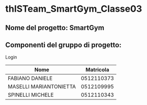 # thISTeam_SmartGym_Classe03

## Nome del progetto: SmartGym

## Componenti del gruppo di progetto:

Login

| Nome                  |Matricola |
|-----------------------|----------|
| FABIANO DANIELE       |0512110373|
| MASELLI MARIANTONIETTA|0512109995| 
| SPINELLI MICHELE      |0512110343|
